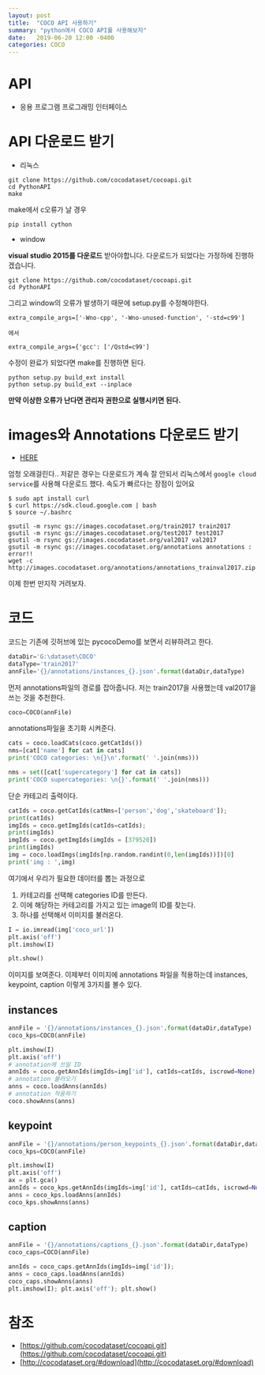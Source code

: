```yaml
---
layout: post
title:  "COCO API 사용하기"
summary: "python에서 COCO API를 사용해보자"
date:   2019-06-20 12:00 -0400
categories: COCO
---
```

# API
- 응용 프로그램 프로그래밍 인터페이스

# API 다운로드 받기

- 리눅스

```
git clone https://github.com/cocodataset/cocoapi.git
cd PythonAPI
make
```

make에서 c오류가 날 경우

```
pip install cython
```

- window

**visual studio 2015를 다운로드** 받아야합니다. 다운로드가 되었다는 가정하에 진행하겠습니다.

```
git clone https://github.com/cocodataset/cocoapi.git
cd PythonAPI
```

그리고 window의 오류가 발생하기 때문에 setup.py를 수정해야한다.

```
extra_compile_args=['-Wno-cpp', '-Wno-unused-function', '-std=c99']

에서

extra_compile_args={'gcc': ['/Qstd=c99']
```

수정이 완료가 되었다면 make를 진행하면 된다.

```
python setup.py build_ext install
python setup.py build_ext --inplace
```

**만약 이상한 오류가 난다면 관리자 권한으로 실행시키면 된다.**

# images와 Annotations 다운로드 받기

- [HERE](http://cocodataset.org/#download)

엄청 오래걸린다.. 저같은 경우는 다운로드가 계속 잘 안되서 리눅스에서 `google cloud service`를 사용해 다운로드 했다. 속도가 빠르다는 장점이 있어요

```
$ sudo apt install curl
$ curl https://sdk.cloud.google.com | bash
$ source ~/.bashrc

gsutil -m rsync gs://images.cocodataset.org/train2017 train2017
gsutil -m rsync gs://images.cocodataset.org/test2017 test2017
gsutil -m rsync gs://images.cocodataset.org/val2017 val2017
gsutil -m rsync gs://images.cocodataset.org/annotations annotations : error!!
wget -c http://images.cocodataset.org/annotations/annotations_trainval2017.zip
```

이제 한번 만지작 거려보자.

# 코드

코드는 기존에 깃허브에 있는 pycocoDemo를 보면서 리뷰하려고 한다.

```python
dataDir='G:\dataset\COCO'
dataType='train2017'
annFile='{}/annotations/instances_{}.json'.format(dataDir,dataType)
```

먼저 annotations파일의 경로를 잡아줍니다. 저는 train2017을 사용했는데 val2017을 쓰는 것을 추천한다.

```python
coco=COCO(annFile)
```

annotations파일을 초기화 시켜준다.

```python
cats = coco.loadCats(coco.getCatIds())
nms=[cat['name'] for cat in cats]
print('COCO categories: \n{}\n'.format(' '.join(nms)))

nms = set([cat['supercategory'] for cat in cats])
print('COCO supercategories: \n{}'.format(' '.join(nms)))
```

단순 카테고리 출력이다.

```python
catIds = coco.getCatIds(catNms=['person','dog','skateboard']);
print(catIds)
imgIds = coco.getImgIds(catIds=catIds);
print(imgIds)
imgIds = coco.getImgIds(imgIds = [379520])
print(imgIds)
img = coco.loadImgs(imgIds[np.random.randint(0,len(imgIds))])[0]
print('img : ',img)
```

여기에서 우리가 필요한 데이터를 뽑는 과정으로
1. 카테고리를 선택해 categories ID를 만든다.
2. 이에 해당하는 카테고리를 가지고 있는 image의 ID를 찾는다.
3. 하나를 선택해서 이미지를 불러온다.

```python
I = io.imread(img['coco_url'])
plt.axis('off')
plt.imshow(I)

plt.show()
```

이미지를 보여준다. 이제부터 이미지에 annotations 파일을 적용하는데 instances, keypoint, caption 이렇게 3가지를 볼수 있다.

## instances

```python
annFile = '{}/annotations/instances_{}.json'.format(dataDir,dataType)
coco_kps=COCO(annFile)

plt.imshow(I)
plt.axis('off')
# annotation에 쓰일 ID
annIds = coco.getAnnIds(imgIds=img['id'], catIds=catIds, iscrowd=None)
# annotation 불러오기
anns = coco.loadAnns(annIds)
# annotation 적용하기
coco.showAnns(anns)
```

## keypoint

```python
annFile = '{}/annotations/person_keypoints_{}.json'.format(dataDir,dataType)
coco_kps=COCO(annFile)

plt.imshow(I)
plt.axis('off')
ax = plt.gca()
annIds = coco_kps.getAnnIds(imgIds=img['id'], catIds=catIds, iscrowd=None)
anns = coco_kps.loadAnns(annIds)
coco_kps.showAnns(anns)
```

## caption

```python
annFile = '{}/annotations/captions_{}.json'.format(dataDir,dataType)
coco_caps=COCO(annFile)

annIds = coco_caps.getAnnIds(imgIds=img['id']);
anns = coco_caps.loadAnns(annIds)
coco_caps.showAnns(anns)
plt.imshow(I); plt.axis('off'); plt.show()
```



# 참조
- [https://github.com/cocodataset/cocoapi.git](https://github.com/cocodataset/cocoapi.git)
- [http://cocodataset.org/#download](http://cocodataset.org/#download)
